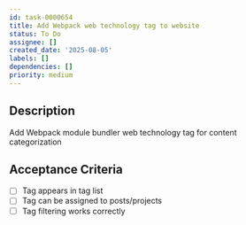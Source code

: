 ```yaml
---
id: task-0000654
title: Add Webpack web technology tag to website
status: To Do
assignee: []
created_date: '2025-08-05'
labels: []
dependencies: []
priority: medium
---
```


## Description

Add Webpack module bundler web technology tag for content categorization

## Acceptance Criteria

- [ ] Tag appears in tag list
- [ ] Tag can be assigned to posts/projects
- [ ] Tag filtering works correctly
